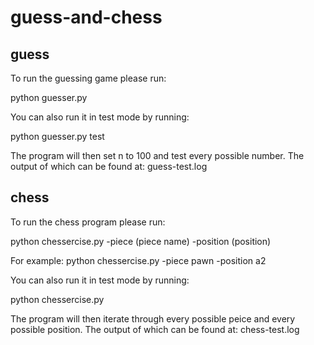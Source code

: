 # guess-and-chess

## guess

To run the guessing game please run:

python guesser.py

You can also run it in test mode by running:

python guesser.py test

The program will then set n to 100 and test every possible number. 
The output of which can be found at: guess-test.log

## chess

To run the chess program please run:

python chessercise.py -piece (piece name) -position (position)
  
For example: 
python chessercise.py -piece pawn -position a2

You can also run it in test mode by running:

python chessercise.py

The program will then iterate through every possible peice and every possible position. 
The output of which can be found at: chess-test.log
